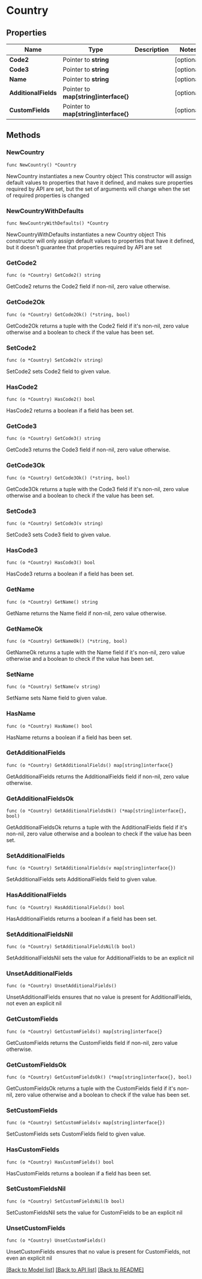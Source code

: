# Country

## Properties

Name | Type | Description | Notes
------------ | ------------- | ------------- | -------------
**Code2** | Pointer to **string** |  | [optional] 
**Code3** | Pointer to **string** |  | [optional] 
**Name** | Pointer to **string** |  | [optional] 
**AdditionalFields** | Pointer to **map[string]interface{}** |  | [optional] 
**CustomFields** | Pointer to **map[string]interface{}** |  | [optional] 

## Methods

### NewCountry

`func NewCountry() *Country`

NewCountry instantiates a new Country object
This constructor will assign default values to properties that have it defined,
and makes sure properties required by API are set, but the set of arguments
will change when the set of required properties is changed

### NewCountryWithDefaults

`func NewCountryWithDefaults() *Country`

NewCountryWithDefaults instantiates a new Country object
This constructor will only assign default values to properties that have it defined,
but it doesn't guarantee that properties required by API are set

### GetCode2

`func (o *Country) GetCode2() string`

GetCode2 returns the Code2 field if non-nil, zero value otherwise.

### GetCode2Ok

`func (o *Country) GetCode2Ok() (*string, bool)`

GetCode2Ok returns a tuple with the Code2 field if it's non-nil, zero value otherwise
and a boolean to check if the value has been set.

### SetCode2

`func (o *Country) SetCode2(v string)`

SetCode2 sets Code2 field to given value.

### HasCode2

`func (o *Country) HasCode2() bool`

HasCode2 returns a boolean if a field has been set.

### GetCode3

`func (o *Country) GetCode3() string`

GetCode3 returns the Code3 field if non-nil, zero value otherwise.

### GetCode3Ok

`func (o *Country) GetCode3Ok() (*string, bool)`

GetCode3Ok returns a tuple with the Code3 field if it's non-nil, zero value otherwise
and a boolean to check if the value has been set.

### SetCode3

`func (o *Country) SetCode3(v string)`

SetCode3 sets Code3 field to given value.

### HasCode3

`func (o *Country) HasCode3() bool`

HasCode3 returns a boolean if a field has been set.

### GetName

`func (o *Country) GetName() string`

GetName returns the Name field if non-nil, zero value otherwise.

### GetNameOk

`func (o *Country) GetNameOk() (*string, bool)`

GetNameOk returns a tuple with the Name field if it's non-nil, zero value otherwise
and a boolean to check if the value has been set.

### SetName

`func (o *Country) SetName(v string)`

SetName sets Name field to given value.

### HasName

`func (o *Country) HasName() bool`

HasName returns a boolean if a field has been set.

### GetAdditionalFields

`func (o *Country) GetAdditionalFields() map[string]interface{}`

GetAdditionalFields returns the AdditionalFields field if non-nil, zero value otherwise.

### GetAdditionalFieldsOk

`func (o *Country) GetAdditionalFieldsOk() (*map[string]interface{}, bool)`

GetAdditionalFieldsOk returns a tuple with the AdditionalFields field if it's non-nil, zero value otherwise
and a boolean to check if the value has been set.

### SetAdditionalFields

`func (o *Country) SetAdditionalFields(v map[string]interface{})`

SetAdditionalFields sets AdditionalFields field to given value.

### HasAdditionalFields

`func (o *Country) HasAdditionalFields() bool`

HasAdditionalFields returns a boolean if a field has been set.

### SetAdditionalFieldsNil

`func (o *Country) SetAdditionalFieldsNil(b bool)`

 SetAdditionalFieldsNil sets the value for AdditionalFields to be an explicit nil

### UnsetAdditionalFields
`func (o *Country) UnsetAdditionalFields()`

UnsetAdditionalFields ensures that no value is present for AdditionalFields, not even an explicit nil
### GetCustomFields

`func (o *Country) GetCustomFields() map[string]interface{}`

GetCustomFields returns the CustomFields field if non-nil, zero value otherwise.

### GetCustomFieldsOk

`func (o *Country) GetCustomFieldsOk() (*map[string]interface{}, bool)`

GetCustomFieldsOk returns a tuple with the CustomFields field if it's non-nil, zero value otherwise
and a boolean to check if the value has been set.

### SetCustomFields

`func (o *Country) SetCustomFields(v map[string]interface{})`

SetCustomFields sets CustomFields field to given value.

### HasCustomFields

`func (o *Country) HasCustomFields() bool`

HasCustomFields returns a boolean if a field has been set.

### SetCustomFieldsNil

`func (o *Country) SetCustomFieldsNil(b bool)`

 SetCustomFieldsNil sets the value for CustomFields to be an explicit nil

### UnsetCustomFields
`func (o *Country) UnsetCustomFields()`

UnsetCustomFields ensures that no value is present for CustomFields, not even an explicit nil

[[Back to Model list]](../README.md#documentation-for-models) [[Back to API list]](../README.md#documentation-for-api-endpoints) [[Back to README]](../README.md)


